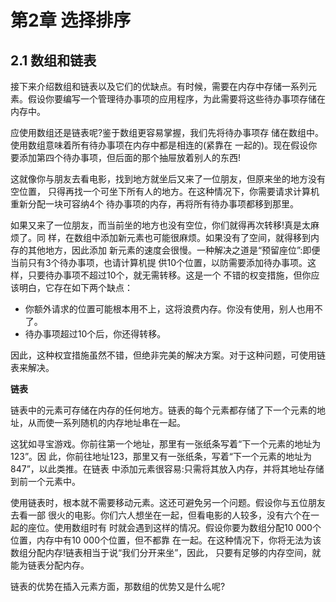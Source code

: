 # 第2章 选择排序

## 2.1 数组和链表

接下来介绍数组和链表以及它们的优缺点。有时候，需要在内存中存储一系列元素。假设你要编写一个管理待办事项的应用程序，为此需要将这些待办事项存储在内存中。

应使用数组还是链表呢?鉴于数组更容易掌握，我们先将待办事项存 储在数组中。使用数组意味着所有待办事项在内存中都是相连的(紧靠在 一起的)。现在假设你要添加第四个待办事项，但后面的那个抽屉放着别人的东西!

这就像你与朋友去看电影，找到地方就坐后又来了一位朋友，但原来坐的地方没有空位置， 只得再找一个可坐下所有人的地方。在这种情况下，你需要请求计算机重新分配一块可容纳4个 待办事项的内存，再将所有待办事项都移到那里。

如果又来了一位朋友，而当前坐的地方也没有空位，你们就得再次转移!真是太麻烦了。同 样，在数组中添加新元素也可能很麻烦。如果没有了空间，就得移到内存的其他地方，因此添加 新元素的速度会很慢。一种解决之道是“预留座位”:即便当前只有3个待办事项，也请计算机提 供10个位置，以防需要添加待办事项。这样，只要待办事项不超过10个，就无需转移。这是一个 不错的权变措施，但你应该明白，它存在如下两个缺点：

* 你额外请求的位置可能根本用不上，这将浪费内存。你没有使用，别人也用不了。
* 待办事项超过10个后，你还得转移。

因此，这种权宜措施虽然不错，但绝非完美的解决方案。对于这种问题，可使用链表来解决。

**链表**

链表中的元素可存储在内存的任何地方。链表的每个元素都存储了下一个元素的地址，从而使一系列随机的内存地址串在一起。

这犹如寻宝游戏。你前往第一个地址，那里有一张纸条写着“下一个元素的地址为123”。因 此，你前往地址123，那里又有一张纸条，写着“下一个元素的地址为847”，以此类推。在链表 中添加元素很容易:只需将其放入内存，并将其地址存储到前一个元素中。

使用链表时，根本就不需要移动元素。这还可避免另一个问题。假设你与五位朋友去看一部 很火的电影。你们六人想坐在一起，但看电影的人较多，没有六个在一起的座位。使用数组时有 时就会遇到这样的情况。假设你要为数组分配10 000个位置，内存中有10 000个位置，但不都靠 在一起。在这种情况下，你将无法为该数组分配内存!链表相当于说“我们分开来坐”，因此， 只要有足够的内存空间，就能为链表分配内存。

链表的优势在插入元素方面，那数组的优势又是什么呢?
